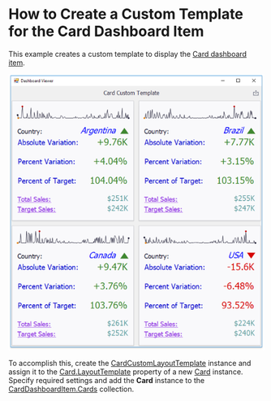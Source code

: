 # How to Create a Custom Template for the Card Dashboard Item

This example creates a custom template to display the [Card dashboard item](https://docs.devexpress.com/Dashboard/15263/creating-dashboards/creating-dashboards-in-the-winforms-designer/designing-dashboard-items/cards).

![](https://github.com/DevExpress-Examples/winviewer-how-to-create-custom-card-layout-template/blob/18.1.3%2B/images/CardCustomLayoutTemplateExample.png)

To accomplish this, create the [CardCustomLayoutTemplate](https://docs.devexpress.com/Dashboard/DevExpress.DashboardCommon.CardCustomLayoutTemplate) instance and assign it to the [Card.LayoutTemplate](https://docs.devexpress.com/Dashboard/DevExpress.DashboardCommon.Card.LayoutTemplate) property of a new [Card](https://docs.devexpress.com/Dashboard/DevExpress.DashboardCommon.Card) instance. Specify required settings and add the **Card** instance to the [CardDashboardItem.Cards](https://docs.devexpress.com/Dashboard/DevExpress.DashboardCommon.CardDashboardItem.Cards) collection.

